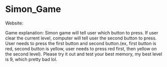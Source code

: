 # Simon_Game

Website:

Game explanation: Simon game will tell user which button to press. If user clear the current level, computer will tell user the second button to press. User needs to press the first button and second button.(ex, first button is red, second button is yellow, user needs to press red first, then yellow on the second level). Please try it out and test your best memory, my best level is 9, which pretty bad lol. 
